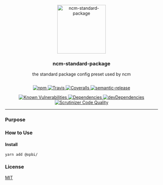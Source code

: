 <p align="center">
  <img alt="ncm-standard-package" src="https://raw.githubusercontent.com/opbi/logo/master/ncm-standard-package/ncm-standard-package.svg?sanitize=true" width="160">
</p>

<h3 align="center">ncm-standard-package</h3>
<p align="center" style="margin-bottom: 2em;">the standard package config preset used by ncm</p>

<p align="center">
  <a href="https://www.npmjs.com/package/@opbi/ncm-standard-package">
    <img alt="npm" src="https://img.shields.io/npm/v/@opbi/ncm-standard-package.svg">
  </a>
  <a href="https://circleci.com/gh/opbi/workflows/ncm-standard-package">
    <img alt="Travis" src="https://img.shields.io/circleci/project/github/opbi/ncm-standard-package/master.svg">
  </a>
  <a href="https://coveralls.io/github/opbi/ncm-standard-package?branch=master">
    <img alt="Coveralls" src="https://img.shields.io/coveralls/github/opbi/ncm-standard-package/master.svg">
  </a>
  <a href="https://github.com/semantic-release/semantic-release">
    <img alt="semantic-release" src="https://img.shields.io/badge/%20%20%F0%9F%93%A6%F0%9F%9A%80-semantic--release-e10079.svg">
  </a>
</p>

<p align="center">
  <a href="https://snyk.io/test/github/opbi/ncm-standard-package">
    <img alt="Known Vulnerabilities" src="https://snyk.io/test/github/opbi/ncm-standard-package/badge.svg">
  </a>
  <a href="https://david-dm.org/opbi/ncm-standard-package">
    <img alt="Dependencies" src="https://img.shields.io/david/opbi/ncm-standard-package.svg">
  </a>
  <a href="https://david-dm.org/opbi/ncm-standard-package?type=dev">
    <img alt="devDependencies" src="https://img.shields.io/david/dev/opbi/ncm-standard-package.svg">
  </a>
  <a href="https://scrutinizer-ci.com/g/opbi/ncm-standard-package/?branch=master">
    <img alt="Scrutinizer Code Quality" src="https://img.shields.io/scrutinizer/g/opbi/ncm-standard-package.svg">
  </a>
</p>

---

### Purpose

### How to Use

#### Install
```shell
yarn add @opbi/
```

### License
[MIT](License)
